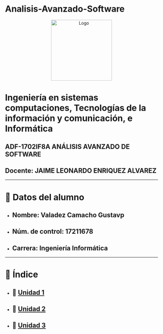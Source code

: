 # Analisis-Avanzado-Software
<p align="center">
    <img alt="Logo" src="https://www.tijuana.tecnm.mx/wp-content/themes/tecnm/images/logo_TECT.png" width=200 height=200>
</p>

# Ingeniería en sistemas computaciones, Tecnologías de la información y comunicación, e Informática
## ADF-1702IF8A ANÁLISIS AVANZADO DE SOFTWARE
## Docente: JAIME LEONARDO ENRIQUEZ ALVAREZ
___
# :page_with_curl: Datos del alumno
- ## Nombre: Valadez Camacho Gustavp
- ## Núm. de control: 17211678
- ## Carrera: Ingeniería Informática

___

# :floppy_disk: Índice 
- ## :file_folder: [Unidad 1](./Unidad_1)
- ## :file_folder: [Unidad 2](./Unidad_2)
- ## :file_folder: [Unidad 3](./Unidad_3)
